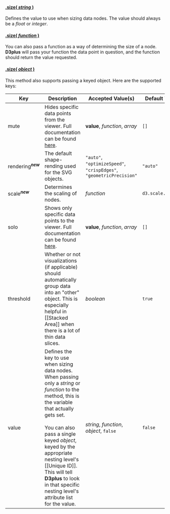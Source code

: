 #### <a name="string" href="#string">.size( *string* )</a>

Defines the value to use when sizing data nodes. The value should always be a *float* or *integer*.

#### <a name="function" href="#function">.size( *function* )</a>

You can also pass a function as a way of determining the size of a node. **D3plus** will pass your function the data point in question, and the function should return the value requested.

#### <a name="object" href="#object">.size( *object* )</a>

This method also supports passing a keyed object. Here are the supported keys:

| Key | Description | Accepted Value(s) | Default Value |
|---|---|---|---|
| mute | Hides specific data points from the viewer. Full documentation can be found [here](Data-Filtering#mute). | **value**, *function*, *array* | ```[]``` |
| rendering<sup>***new***</sup> | The default shape-rending used for the SVG objects. | ```"auto"```, ```"optimizeSpeed"```, ```"crispEdges"```, ```"geometricPrecision"``` | ```"auto"``` |
| scale<sup>***new***</sup> | Determines the scaling of nodes. | *function* | ```d3.scale.sqrt()``` |
| solo | Shows only specific data points to the viewer. Full documentation can be found [here](Data-Filtering#solo). | **value**, *function*, *array* | ```[]``` |
| threshold | Whether or not visualizations (if applicable) should automatically group data into an "other" object. This is especially helpful in [[Stacked Area]] when there is a lot of thin data slices. | *boolean* | ```true``` |
| value | Defines the key to use when sizing data nodes. When passing only a *string* or *function* to the method, this is the variable that actually gets set.<br><br>You can also pass a single keyed *object*, keyed by the appropriate nesting level's [[Unique ID]]. This will tell **D3plus** to look in that specific nesting level's attribute list for the value. | *string*, *function*, *object*, ```false``` | ```false``` |
